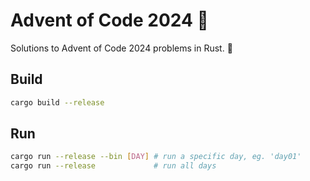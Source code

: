 # Advent of Code 2024 :christmas_tree:

Solutions to Advent of Code 2024 problems in Rust. :crab:

## Build
```sh
cargo build --release
```

## Run
```sh
cargo run --release --bin [DAY] # run a specific day, eg. 'day01'
cargo run --release             # run all days
```
